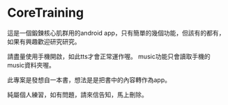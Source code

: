 # CoreTraining

這是一個鍛鍊核心肌群用的android app，只有簡單的幾個功能，但該有的都有，如果有興趣歡迎研究研究。

請盡量使用手機開啟，如此tts才會正常運作喔。
music功能只會讀取手機的music資料夾喔。

此專案是發想自一本書，想法是是把書中的內容轉作為app。

純屬個人練習，如有問題，請來信告知，馬上刪除。
